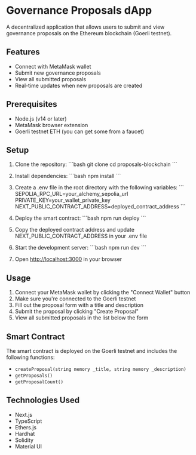  # Governance Proposals dApp

A decentralized application that allows users to submit and view governance proposals on the Ethereum blockchain (Goerli testnet).

## Features

- Connect with MetaMask wallet
- Submit new governance proposals
- View all submitted proposals
- Real-time updates when new proposals are created

## Prerequisites

- Node.js (v14 or later)
- MetaMask browser extension
- Goerli testnet ETH (you can get some from a faucet)

## Setup

1. Clone the repository:
\`\`\`bash
git clone <repository-url>
cd proposals-blockchain
\`\`\`

2. Install dependencies:
\`\`\`bash
npm install
\`\`\`

3. Create a .env file in the root directory with the following variables:
\`\`\`
SEPOLIA_RPC_URL=your_alchemy_sepolia_url
PRIVATE_KEY=your_wallet_private_key
NEXT_PUBLIC_CONTRACT_ADDRESS=deployed_contract_address
\`\`\`

4. Deploy the smart contract:
\`\`\`bash
npm run deploy
\`\`\`

5. Copy the deployed contract address and update NEXT_PUBLIC_CONTRACT_ADDRESS in your .env file

6. Start the development server:
\`\`\`bash
npm run dev
\`\`\`

7. Open [http://localhost:3000](http://localhost:3000) in your browser

## Usage

1. Connect your MetaMask wallet by clicking the "Connect Wallet" button
2. Make sure you're connected to the Goerli testnet
3. Fill out the proposal form with a title and description
4. Submit the proposal by clicking "Create Proposal"
5. View all submitted proposals in the list below the form

## Smart Contract

The smart contract is deployed on the Goerli testnet and includes the following functions:

- `createProposal(string memory _title, string memory _description)`
- `getProposals()`
- `getProposalCount()`

## Technologies Used

- Next.js
- TypeScript
- Ethers.js
- Hardhat
- Solidity
- Material UI

